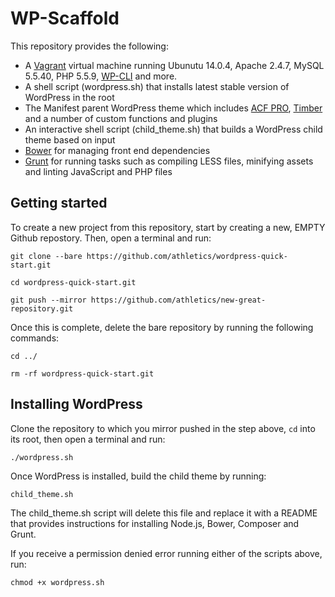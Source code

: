 # WP-Scaffold

This repository provides the following:

* A [Vagrant](http://docs.vagrantup.com/v2/boxes.html) virtual machine running Ubunutu 14.0.4, Apache 2.4.7, MySQL 5.5.40, PHP 5.5.9, [WP-CLI](http://wp-cli.org/) and more.
* A shell script (wordpress.sh) that installs latest stable version of WordPress in the root
* The Manifest parent WordPress theme which includes [ACF PRO](http://www.advancedcustomfields.com/pro/), [Timber](http://upstatement.com/timber/) and a number of custom functions and plugins
* An interactive shell script (child_theme.sh) that builds a WordPress child theme based on input
* [Bower](http://bower.io/) for managing front end dependencies
* [Grunt](http://gruntjs.com/getting-started) for running tasks such as compiling LESS files, minifying assets and linting JavaScript and PHP files

## Getting started

To create a new project from this repository, start by creating a new, EMPTY Github repostory. Then, open a terminal and run:

```
git clone --bare https://github.com/athletics/wordpress-quick-start.git

cd wordpress-quick-start.git

git push --mirror https://github.com/athletics/new-great-repository.git
```

Once this is complete, delete the bare repository by running the following commands:

```
cd ../

rm -rf wordpress-quick-start.git

```

## Installing WordPress

Clone the repository to which you mirror pushed in the step above, `cd` into its root, then open a terminal and run:

```
./wordpress.sh
```

Once WordPress is installed, build the child theme by running:

```
child_theme.sh
```

The child_theme.sh script will delete this file and replace it with a README that provides instructions for installing Node.js, Bower, Composer and Grunt.

If you receive a permission denied error running either of the scripts above, run:

```
chmod +x wordpress.sh
```